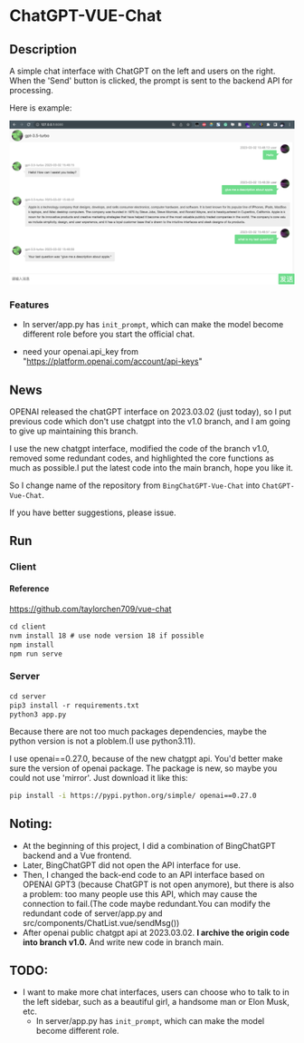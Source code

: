 # ChatGPT-VUE-Chat

## Description
A simple chat interface with ChatGPT on the left and users on the right. When the 'Send' button is clicked, the prompt is sent to the backend API for processing.

Here is example:

![image](./example.png)

### Features
-  In server/app.py has `init_prompt`, which can make the model become different role before you start the official chat.
 
- need your openai.api_key from "https://platform.openai.com/account/api-keys"

## News
OPENAI released the chatGPT interface on 2023.03.02 (just today), so I put previous code which don't use chatgpt into the v1.0 branch, and I am going to give up maintaining this branch.

I use the new chatgpt interface, modified the code of the branch v1.0, removed some redundant codes, and highlighted the core functions as much as possible.I put the latest code into the main branch, hope you like it.

So I change name of the repository from `BingChatGPT-Vue-Chat` into `ChatGPT-Vue-Chat`.

If you have better suggestions, please issue.


## Run
### Client
#### Reference
https://github.com/taylorchen709/vue-chat

```shell
cd client
nvm install 18 # use node version 18 if possible
npm install
npm run serve
```

### Server 
```shell
cd server
pip3 install -r requirements.txt
python3 app.py
```
Because there are not too much packages dependencies, maybe the python version is not a ploblem.(I use python3.11).

I use openai==0.27.0, because of the new chatgpt api. You'd better make sure the version of openai package.
The package is new, so maybe you could not use 'mirror'. 
Just download it like this:
```sh
pip install -i https://pypi.python.org/simple/ openai==0.27.0
```

## Noting:
- At the beginning of this project, I did a combination of BingChatGPT backend and a Vue frontend.
- Later, BingChatGPT did not open the API interface for use.
- Then, I changed the back-end code to an API interface based on OPENAI GPT3 (because ChatGPT is not open anymore), but there is also a problem: too many people use this API, which may cause the connection to fail.(The code maybe redundant.You can modify the redundant code of server/app.py and src/components/ChatList.vue/sendMsg())
- After openai public chatgpt api at 2023.03.02. **I archive the origin code into branch v1.0.** And write new code in branch main.

## TODO:

- I want to make more chat interfaces, users can choose who to talk to in the left sidebar, such as a beautiful girl, a handsome man or Elon Musk, etc.
  - In server/app.py has `init_prompt`, which can make the model become different role.
